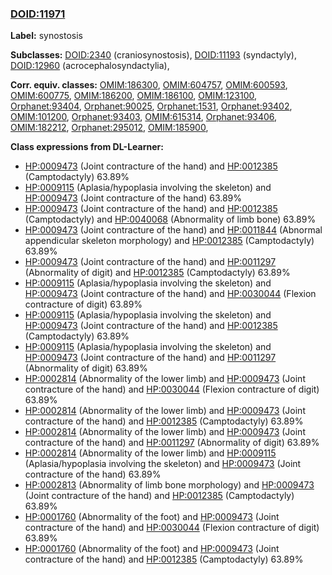 
### [DOID:11971](http://purl.obolibrary.org/obo/DOID_11971)
**Label:** synostosis

**Subclasses:** [DOID:2340](http://purl.obolibrary.org/obo/DOID_2340) (craniosynostosis), [DOID:11193](http://purl.obolibrary.org/obo/DOID_11193) (syndactyly), [DOID:12960](http://purl.obolibrary.org/obo/DOID_12960) (acrocephalosyndactylia), 

**Corr. equiv. classes:** [OMIM:186300](http://purl.obolibrary.org/obo/OMIM_186300), [OMIM:604757](http://purl.obolibrary.org/obo/OMIM_604757), [OMIM:600593](http://purl.obolibrary.org/obo/OMIM_600593), [OMIM:600775](http://purl.obolibrary.org/obo/OMIM_600775), [OMIM:186200](http://purl.obolibrary.org/obo/OMIM_186200), [OMIM:186100](http://purl.obolibrary.org/obo/OMIM_186100), [OMIM:123100](http://purl.obolibrary.org/obo/OMIM_123100), [Orphanet:93404](http://www.orpha.net/ORDO/Orphanet_93404), [Orphanet:90025](http://www.orpha.net/ORDO/Orphanet_90025), [Orphanet:1531](http://www.orpha.net/ORDO/Orphanet_1531), [Orphanet:93402](http://www.orpha.net/ORDO/Orphanet_93402), [OMIM:101200](http://purl.obolibrary.org/obo/OMIM_101200), [Orphanet:93403](http://www.orpha.net/ORDO/Orphanet_93403), [OMIM:615314](http://purl.obolibrary.org/obo/OMIM_615314), [Orphanet:93406](http://www.orpha.net/ORDO/Orphanet_93406), [OMIM:182212](http://purl.obolibrary.org/obo/OMIM_182212), [Orphanet:295012](http://www.orpha.net/ORDO/Orphanet_295012), [OMIM:185900](http://purl.obolibrary.org/obo/OMIM_185900), 

**Class expressions from DL-Learner:**

- [HP:0009473](http://purl.obolibrary.org/obo/HP_0009473) (Joint contracture of the hand) and [HP:0012385](http://purl.obolibrary.org/obo/HP_0012385) (Camptodactyly) 63.89%
- [HP:0009115](http://purl.obolibrary.org/obo/HP_0009115) (Aplasia/hypoplasia involving the skeleton) and [HP:0009473](http://purl.obolibrary.org/obo/HP_0009473) (Joint contracture of the hand) 63.89%
- [HP:0009473](http://purl.obolibrary.org/obo/HP_0009473) (Joint contracture of the hand) and [HP:0012385](http://purl.obolibrary.org/obo/HP_0012385) (Camptodactyly) and [HP:0040068](http://purl.obolibrary.org/obo/HP_0040068) (Abnormality of limb bone) 63.89%
- [HP:0009473](http://purl.obolibrary.org/obo/HP_0009473) (Joint contracture of the hand) and [HP:0011844](http://purl.obolibrary.org/obo/HP_0011844) (Abnormal appendicular skeleton morphology) and [HP:0012385](http://purl.obolibrary.org/obo/HP_0012385) (Camptodactyly) 63.89%
- [HP:0009473](http://purl.obolibrary.org/obo/HP_0009473) (Joint contracture of the hand) and [HP:0011297](http://purl.obolibrary.org/obo/HP_0011297) (Abnormality of digit) and [HP:0012385](http://purl.obolibrary.org/obo/HP_0012385) (Camptodactyly) 63.89%
- [HP:0009115](http://purl.obolibrary.org/obo/HP_0009115) (Aplasia/hypoplasia involving the skeleton) and [HP:0009473](http://purl.obolibrary.org/obo/HP_0009473) (Joint contracture of the hand) and [HP:0030044](http://purl.obolibrary.org/obo/HP_0030044) (Flexion contracture of digit) 63.89%
- [HP:0009115](http://purl.obolibrary.org/obo/HP_0009115) (Aplasia/hypoplasia involving the skeleton) and [HP:0009473](http://purl.obolibrary.org/obo/HP_0009473) (Joint contracture of the hand) and [HP:0012385](http://purl.obolibrary.org/obo/HP_0012385) (Camptodactyly) 63.89%
- [HP:0009115](http://purl.obolibrary.org/obo/HP_0009115) (Aplasia/hypoplasia involving the skeleton) and [HP:0009473](http://purl.obolibrary.org/obo/HP_0009473) (Joint contracture of the hand) and [HP:0011297](http://purl.obolibrary.org/obo/HP_0011297) (Abnormality of digit) 63.89%
- [HP:0002814](http://purl.obolibrary.org/obo/HP_0002814) (Abnormality of the lower limb) and [HP:0009473](http://purl.obolibrary.org/obo/HP_0009473) (Joint contracture of the hand) and [HP:0030044](http://purl.obolibrary.org/obo/HP_0030044) (Flexion contracture of digit) 63.89%
- [HP:0002814](http://purl.obolibrary.org/obo/HP_0002814) (Abnormality of the lower limb) and [HP:0009473](http://purl.obolibrary.org/obo/HP_0009473) (Joint contracture of the hand) and [HP:0012385](http://purl.obolibrary.org/obo/HP_0012385) (Camptodactyly) 63.89%
- [HP:0002814](http://purl.obolibrary.org/obo/HP_0002814) (Abnormality of the lower limb) and [HP:0009473](http://purl.obolibrary.org/obo/HP_0009473) (Joint contracture of the hand) and [HP:0011297](http://purl.obolibrary.org/obo/HP_0011297) (Abnormality of digit) 63.89%
- [HP:0002814](http://purl.obolibrary.org/obo/HP_0002814) (Abnormality of the lower limb) and [HP:0009115](http://purl.obolibrary.org/obo/HP_0009115) (Aplasia/hypoplasia involving the skeleton) and [HP:0009473](http://purl.obolibrary.org/obo/HP_0009473) (Joint contracture of the hand) 63.89%
- [HP:0002813](http://purl.obolibrary.org/obo/HP_0002813) (Abnormality of limb bone morphology) and [HP:0009473](http://purl.obolibrary.org/obo/HP_0009473) (Joint contracture of the hand) and [HP:0012385](http://purl.obolibrary.org/obo/HP_0012385) (Camptodactyly) 63.89%
- [HP:0001760](http://purl.obolibrary.org/obo/HP_0001760) (Abnormality of the foot) and [HP:0009473](http://purl.obolibrary.org/obo/HP_0009473) (Joint contracture of the hand) and [HP:0030044](http://purl.obolibrary.org/obo/HP_0030044) (Flexion contracture of digit) 63.89%
- [HP:0001760](http://purl.obolibrary.org/obo/HP_0001760) (Abnormality of the foot) and [HP:0009473](http://purl.obolibrary.org/obo/HP_0009473) (Joint contracture of the hand) and [HP:0012385](http://purl.obolibrary.org/obo/HP_0012385) (Camptodactyly) 63.89%


